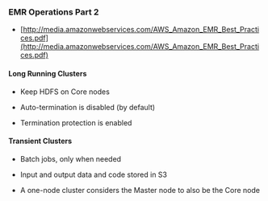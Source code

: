 ### EMR Operations Part 2

* [http://media.amazonwebservices.com/AWS_Amazon_EMR_Best_Practices.pdf](http://media.amazonwebservices.com/AWS_Amazon_EMR_Best_Practices.pdf)

#### Long Running Clusters

* Keep HDFS on Core nodes

* Auto-termination is disabled (by default)

* Termination protection is enabled

#### Transient Clusters

* Batch jobs, only when needed

* Input and output data and code stored in S3

* A one-node cluster considers the Master node to also be the Core node
